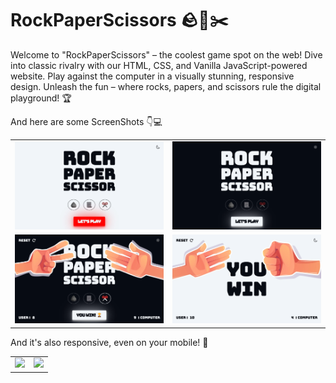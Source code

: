 # RockPaperScissors 🪨📃✂️

Welcome to "RockPaperScissors" – the coolest game spot on the web! Dive into classic rivalry with our HTML, CSS, and Vanilla JavaScript-powered website. Play against the computer in a visually stunning, responsive design. Unleash the fun – where rocks, papers, and scissors rule the digital playground! 🏆

And here are some ScreenShots 👇💻

<table>
  <tr>
    <td align="center"><img src="./public/assests/img1_Light.webp" width="100%" height="auto"></td>
    <td align="center"><img src="./public/assests/img1_Dark.webp" width="100%" height="auto"></td>
  </tr>
  <tr>
    <td align="center"><img src="./public/assests/img2_Dark.webp" width="100%" height="auto"></td>
    <td align="center"><img src="./public/assests/img2_Light.webp" width="100%" height="auto"></td>
  </tr>
</table>

And it's also responsive, even on your mobile! 🤳

<table>
  <tr>
    <td align="center"><img src="./public/assests/reponsive_1.webp" width="100%" height="auto"></td>
    <td align="center"><img src="./public/assests/reponsive_2.webp" width="100%" height="auto"></td>
  </tr>
</table>
